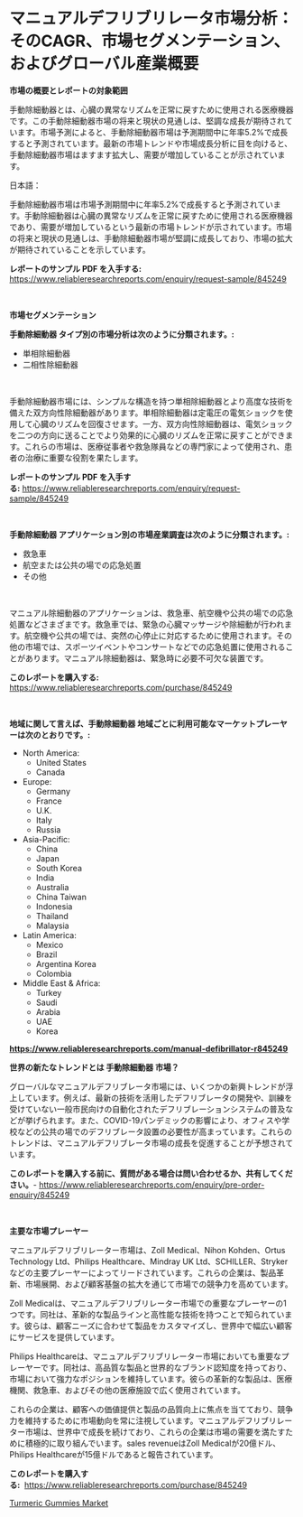 <p><h1>マニュアルデフリブリレータ市場分析：そのCAGR、市場セグメンテーション、およびグローバル産業概要</h1></p><p><strong>市場の概要とレポートの対象範囲</strong></p>
<p><p>手動除細動器とは、心臓の異常なリズムを正常に戻すために使用される医療機器です。この手動除細動器市場の将来と現状の見通しは、堅調な成長が期待されています。市場予測によると、手動除細動器市場は予測期間中に年率5.2%で成長すると予測されています。最新の市場トレンドや市場成長分析に目を向けると、手動除細動器市場はますます拡大し、需要が増加していることが示されています。</p><p>日本語：</p><p>手動除細動器市場は市場予測期間中に年率5.2%で成長すると予測されています。手動除細動器は心臓の異常なリズムを正常に戻すために使用される医療機器であり、需要が増加しているという最新の市場トレンドが示されています。市場の将来と現状の見通しは、手動除細動器市場が堅調に成長しており、市場の拡大が期待されていることを示しています。</p></p>
<p><strong>レポートのサンプル PDF を入手する:</strong> <a href="https://www.reliableresearchreports.com/enquiry/request-sample/845249">https://www.reliableresearchreports.com/enquiry/request-sample/845249</a></p>
<p>&nbsp;</p>
<p><strong>市場セグメンテーション</strong></p>
<p><strong>手動除細動器 タイプ別の市場分析は次のように分類されます。:</strong></p>
<p><ul><li>単相除細動器</li><li>二相性除細動器</li></ul></p>
<p>&nbsp;</p>
<p><p>手動除細動器市場には、シンプルな構造を持つ単相除細動器とより高度な技術を備えた双方向性除細動器があります。単相除細動器は定電圧の電気ショックを使用して心臓のリズムを回復させます。一方、双方向性除細動器は、電気ショックを二つの方向に送ることでより効果的に心臓のリズムを正常に戻すことができます。これらの市場は、医療従事者や救急隊員などの専門家によって使用され、患者の治療に重要な役割を果たします。</p></p>
<p><strong>レポートのサンプル PDF を入手する:</strong>&nbsp;<a href="https://www.reliableresearchreports.com/enquiry/request-sample/845249">https://www.reliableresearchreports.com/enquiry/request-sample/845249</a></p>
<p>&nbsp;</p>
<p><strong> 手動除細動器 アプリケーション別の市場産業調査は次のように分類されます。:</strong></p>
<p><ul><li>救急車</li><li>航空または公共の場での応急処置</li><li>その他</li></ul></p>
<p>&nbsp;</p>
<p><p>マニュアル除細動器のアプリケーションは、救急車、航空機や公共の場での応急処置などさまざまです。救急車では、緊急の心臓マッサージや除細動が行われます。航空機や公共の場では、突然の心停止に対応するために使用されます。その他の市場では、スポーツイベントやコンサートなどでの応急処置に使用されることがあります。マニュアル除細動器は、緊急時に必要不可欠な装置です。</p></p>
<p><strong>このレポートを購入する:</strong>&nbsp; <a href="https://www.reliableresearchreports.com/purchase/845249">https://www.reliableresearchreports.com/purchase/845249</a></p>
<p>&nbsp;</p>
<p><strong>地域に関して言えば、手動除細動器 地域ごとに利用可能なマーケットプレーヤーは次のとおりです。:</strong></p>
<p><ul>
    <li>
        North America:
        <ul>
            <li>United States</li>
            <li>Canada</li>
        </ul>
    </li>
    <li>
        Europe:
        <ul>
            <li>Germany</li>
            <li>France</li>
            <li>U.K.</li>
            <li>Italy</li>
            <li>Russia</li>
        </ul>
    </li>
    <li>
        Asia-Pacific:
        <ul>
            <li>China</li>
            <li>Japan</li>
            <li>South Korea</li>
            <li>India</li>
            <li>Australia</li>
            <li>China Taiwan</li>
            <li>Indonesia</li>
            <li>Thailand</li>
            <li>Malaysia</li>
        </ul>
    </li>
    <li>
        Latin America:
        <ul>
            <li>Mexico</li>
            <li>Brazil</li>
            <li>Argentina Korea</li>
            <li>Colombia</li>
        </ul>
    </li>
    <li>
        Middle East & Africa:
        <ul>
            <li>Turkey</li>
            <li>Saudi</li>
            <li>Arabia</li>
            <li>UAE</li>
            <li>Korea</li>
        </ul>
    </li>
    </ul></p>
<p><strong><a href="https://www.reliableresearchreports.com/manual-defibrillator-r845249">https://www.reliableresearchreports.com/manual-defibrillator-r845249</a></strong>&nbsp;</p>
<p><strong>世界の新たなトレンドとは 手動除細動器 市場？</strong></p>
<p><p>グローバルなマニュアルデフリブレータ市場には、いくつかの新興トレンドが浮上しています。例えば、最新の技術を活用したデフリブレータの開発や、訓練を受けていない一般市民向けの自動化されたデフリブレーションシステムの普及などが挙げられます。また、COVID-19パンデミックの影響により、オフィスや学校などの公共の場でのデフリブレータ設置の必要性が高まっています。これらのトレンドは、マニュアルデフリブレータ市場の成長を促進することが予想されています。</p></p>
<p><strong>このレポートを購入する前に、質問がある場合は問い合わせるか、共有してください。</strong>- <a href="https://www.reliableresearchreports.com/enquiry/pre-order-enquiry/845249">https://www.reliableresearchreports.com/enquiry/pre-order-enquiry/845249</a></p>
<p>&nbsp;</p>
<p><strong>主要な市場プレーヤー</strong></p>
<p><p>マニュアルデフリブリレーター市場は、Zoll Medical、Nihon Kohden、Ortus Technology Ltd、Philips Healthcare、Mindray UK Ltd、SCHILLER、Strykerなどの主要プレーヤーによってリードされています。これらの企業は、製品革新、市場展開、および顧客基盤の拡大を通じて市場での競争力を高めています。</p><p>Zoll Medicalは、マニュアルデフリブリレーター市場での重要なプレーヤーの1つです。同社は、革新的な製品ラインと高性能な技術を持つことで知られています。彼らは、顧客ニーズに合わせて製品をカスタマイズし、世界中で幅広い顧客にサービスを提供しています。</p><p>Philips Healthcareは、マニュアルデフリブリレーター市場においても重要なプレーヤーです。同社は、高品質な製品と世界的なブランド認知度を持っており、市場において強力なポジションを維持しています。彼らの革新的な製品は、医療機関、救急車、およびその他の医療施設で広く使用されています。</p><p>これらの企業は、顧客への価値提供と製品の品質向上に焦点を当てており、競争力を維持するために市場動向を常に注視しています。マニュアルデフリブリレーター市場は、世界中で成長を続けており、これらの企業は市場の需要を満たすために積極的に取り組んでいます。sales revenueはZoll Medicalが20億ドル、Philips Healthcareが15億ドルであると報告されています。</p></p>
<p><strong>このレポートを購入する:</strong>&nbsp;&nbsp;<a href="https://www.reliableresearchreports.com/purchase/845249">https://www.reliableresearchreports.com/purchase/845249</a></p>
<p><p><a href="https://github.com/Chiragrp22/Market-Research-Report-List-4/blob/main/turmeric-gummies-market.md">Turmeric Gummies Market</a></p></p>